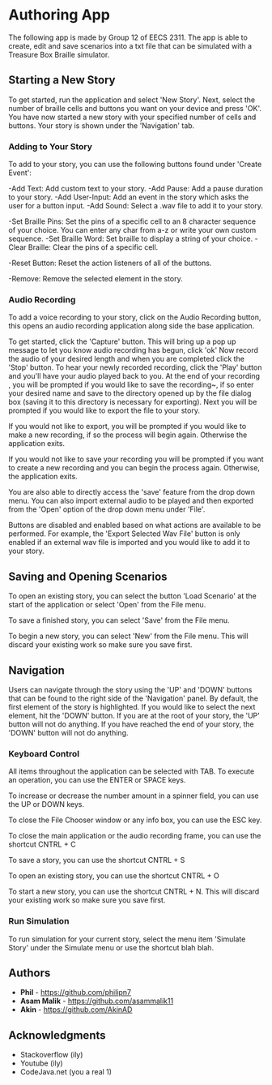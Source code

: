 # Authoring App

The following app is made by Group 12 of EECS 2311. The app is able to create, edit and save scenarios into a txt file that can be simulated with a Treasure Box Braille simulator. 

## Starting a New Story

To get started, run the application and select 'New Story'. Next, select the number of braille cells and buttons you want on your device and press 'OK'. You have now started a new story with your specified number of cells and buttons. Your story is shown under the 'Navigation' tab.

### Adding to Your Story

To add to your story, you can use the following buttons found under 'Create Event':

-Add Text: Add custom text to your story. 
-Add Pause: Add a pause duration to your story.
-Add User-Input: Add an event in the story which asks the user for a button input.
-Add Sound: Select a .wav file to add it to your story.

-Set Braille Pins: Set the pins of a specific cell to an 8 character sequence of your choice. You can enter any char from a-z or write your own custom sequence.
-Set Braille Word: Set braille to display a string of your choice.
-Clear Braille: Clear the pins of a specific cell.

-Reset Button: Reset the action listeners of all of the buttons.

-Remove: Remove the selected element in the story.

### Audio Recording

To add a voice recording to your story, click on the Audio Recording button, this opens an audio recording application along side the base application.

To get started, click the 'Capture' button. This will bring up a pop up message to let you know audio recording has begun, click 'ok'
Now record the audio of your desired length and when you are completed click the 'Stop' button.
To hear your newly recorded recording, click the 'Play' button and you'll have your audio played back to you. At the end of your recording , you will be prompted if you would like to save the recording~, if so  enter your desired name and save to the directory opened up by the file dialog box (saving it to this directory is necessary for exporting). Next you will be prompted if you would like to export the file to your story.

If you would not like to export, you will be prompted if you would like to make a new recording, if so the process will begin again. Otherwise the application exits.

If you would not like to save your recording you will be prompted if you want to create a new recording and  you can begin the process again. Otherwise, the application exits.

You are also able to directly access the 'save' feature from the drop down menu. You can also import external audio to be played and then exported from the 'Open' option of the drop down menu under 'File'. 

Buttons are disabled and enabled based on what actions are available to be performed. For example, the 'Export Selected Wav File' button is only enabled if an external wav file is imported and you would like to add it to your story.

## Saving and Opening Scenarios

To open an existing story, you can select the button 'Load Scenario' at the start of the application or select 'Open' from the File menu. 

To save a finished story, you can select 'Save' from the File menu.

To begin a new story, you can select 'New' from the File menu. This will discard your existing work so make sure you save first.

## Navigation

Users can navigate through the story using the 'UP' and 'DOWN' buttons that can be found to the right side of the 'Navigation' panel. By default, the first element of the story is highlighted. If you would like to select the next element, hit the 'DOWN' button. If you are at the root of your story, the 'UP' button will not do anything. If you have reached the end of your story, the 'DOWN' button will not do anything.

### Keyboard Control

All items throughout the application can be selected with TAB. To execute an operation, you can use the ENTER or SPACE keys. 

To increase or decrease the number amount in a spinner field, you can use the UP or DOWN keys.

To close the File Chooser window or any info box, you can use the ESC key.

To close the main application or the audio recording frame, you can use the shortcut CNTRL + C

To save a story, you can use the shortcut CNTRL + S

To open an existing story, you can use the shortcut CNTRL + O

To start a new story, you can use the shortcut CNTRL + N. This will discard your existing work so make sure you save first.

### Run Simulation

To run simulation for your current story, select the menu item 'Simulate Story' under the Simulate menu or use the shortcut blah blah.

## Authors

* **Phil** - https://github.com/philipn7
* **Asam Malik** - https://github.com/asammalik11
* **Akin** - https://github.com/AkinAD

## Acknowledgments

* Stackoverflow (ily)
* Youtube (ily)
* CodeJava.net (you a real 1)

